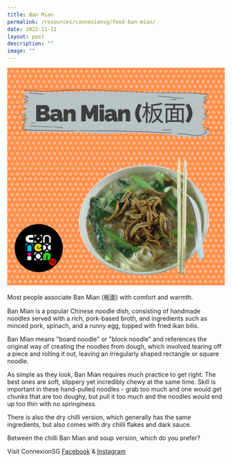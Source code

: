 ```yaml
---
title: Ban Mian
permalink: /resources/connexionsg/food-ban-mian/
date: 2022-11-11
layout: post
description: ""
image: ""
---
```

![](/images/connexionsg/2022/banmian.png)

Most people associate Ban Mian (板面) with comfort and warmth.

Ban Mian is a popular Chinese noodle dish, consisting of handmade noodles served with a rich, pork-based broth, and ingredients such as minced pork, spinach, and a runny egg, topped with fried ikan bilis.

Ban Mian means "board noodle" or "block noodle" and references the original way of creating the noodles from dough, which involved tearing off a piece and rolling it out, leaving an irregularly shaped rectangle or square noodle.

As simple as they look, Ban Mian requires much practice to get right. The best ones are soft, slippery yet incredibly chewy at the same time. Skill is important in these hand-pulled noodles - grab too much and one would get chunks that are too doughy, but pull it too much and the noodles would end up too thin with no springiness.

There is also the dry chilli version, which generally has the same ingredients, but also comes with dry chilli flakes and dark sauce.

Between the chilli Ban Mian and soup version, which do you prefer?


Visit ConnexionSG [Facebook](https://www.facebook.com/ConnexionSG) & [Instagram](https://www.instagram.com/connexionsg/)